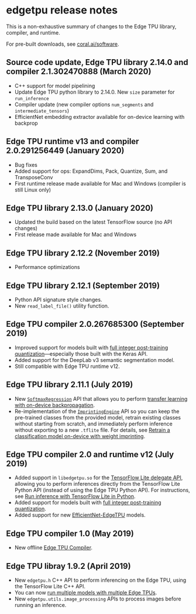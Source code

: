 # edgetpu release notes

This is a non-exhaustive summary of changes to the Edge TPU library, compiler, and runtime.

For pre-built downloads, see [coral.ai/software](https://coral.ai/software/).

## Source code update, Edge TPU library 2.14.0 and compiler 2.1.302470888 (March 2020)

+   C++ support for model pipelining
+   Update Edge TPU python library to 2.14.0. New `size` parameter for `run_inference`
+   Compiler update (new compiler options `num_segments` and `intermediate_tensors`)
+   EfficientNet embedding extractor available for on-device learning with backprop


## Edge TPU runtime v13 and compiler 2.0.291256449 (January 2020)

+   Bug fixes
+   Added support for ops: ExpandDims, Pack, Quantize, Sum, and TransposeConv
+   First runtime release made available for Mac and Windows (compiler is still Linux only)


## Edge TPU library 2.13.0 (January 2020)

+   Updated the build based on the latest TensorFlow source (no API changes)
+   First release made available for Mac and Windows


## Edge TPU library 2.12.2 (November 2019)

+   Performance optimizations


## Edge TPU library 2.12.1 (September 2019)

+   Python API signature style changes.
+   New `read_label_file()` utility function.


## Edge TPU compiler 2.0.267685300 (September 2019)

+   Improved support for models built with [full integer post-training quantization](
    https://www.tensorflow.org/lite/performance/post_training_quantization#full_integer_quantization_of_weights_and_activations)—especially
    those built with the Keras API.
+   Added support for the DeepLab v3 semantic segmentation model.
+   Still compatible with Edge TPU runtime v12.


## Edge TPU library 2.11.1 (July 2019)

+   New [`SoftmaxRegression`](
    https://coral.ai/docs/reference/edgetpu.learn.backprop.softmax_regression/) API that allows you
    to perform [transfer learning with on-device backpropagation](
    https://coral.ai/docs/edgetpu/retrain-classification-ondevice-backprop/).
+   Re-implementation of the [`ImprintingEngine`](
    https://coral.ai/docs/reference/edgetpu.learn.imprinting.engine/) API so you can keep the
    pre-trained classes from the provided model, retrain existing classes without starting from
    scratch, and immediately perform inference without exporting to a new `.tflite` file. For
    details, see [Retrain a classification model on-device with weight imprinting](
    https://coral.ai/docs/edgetpu/retrain-classification-ondevice/).


## Edge TPU compiler 2.0 and runtime v12 (July 2019)

+   Added support in `libedgetpu.so` for the [TensorFlow Lite delegate API](
    https://www.tensorflow.org/lite/performance/delegates), allowing you to perform inferences
    directly from the TensorFlow Lite Python API (instead of using the Edge TPU Python API). For
    instructions, see [Run inference with TensorFlow Lite in Python](
    https://coral.ai/docs/edgetpu/tflite-python/).
+   Added support for models built with [full integer post-training quantization](
    https://www.tensorflow.org/lite/performance/post_training_quantization#full_integer_quantization_of_weights_and_activations).
+   Added support for new [EfficientNet-EdgeTPU](
    https://github.com/tensorflow/tpu/tree/master/models/official/efficientnet/edgetpu) models.


## Edge TPU compiler 1.0 (May 2019)

+   New offline [Edge TPU Compiler](https://coral.ai/docs/edgetpu/compiler/).


## Edge TPU libray 1.9.2 (April 2019)

+   New `edgetpu.h` C++ API to perform inferencing on the Edge TPU, using the
    TensorFlow Lite C++ API.
+   You can now [run multiple models with multiple Edge TPUs](
    https://coral.ai/docs/edgetpu/multiple-edgetpu/).
+   New `edgetpu.utils.image_processing` APIs to process images before running an inference.
